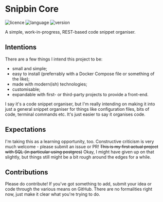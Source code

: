 # Snipbin Core

![licence](https://img.shields.io/github/license/htbrown/snipbin-core?style=flat-square)
![language](https://img.shields.io/github/languages/top/htbrown/snipbin-core?style=flat-square)
![version](https://img.shields.io/github/package-json/v/htbrown/snipbin-core?color=%23ff7d33&style=flat-square)

A simple, work-in-progress, REST-based code snippet organiser.

## Intentions

There are a few things I intend this project to be:
- small and simple;
- easy to install (preferrably with a Docker Compose file or something of the like);
- made with modern(ish) technologies;
- customisable;
- expandable with first- or third-party projects to provide a front-end.

I say it's a code snippet organiser, but I'm really intending on making it into just a general snippet organiser for things like configuration files, bits of code, terminal commands etc. It's just easier to say it organises code.

## Expectations

I'm taking this as a learning opportunity, too. Constructive criticism is very much welcome - please submit an issue or PR! ~~This is my first actual project with SQL (in particular using postgres)~~ Okay, I might have given up on that slightly, but things still might be a bit rough around the edges for a while.

## Contributions

Please do contribute! If you've got something to add, submit your idea or code through the various means on GitHub. There are no formalities right now, just make it clear what you're trying to do.
